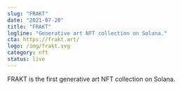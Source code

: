 ```yaml
---
slug: "FRAKT"
date: "2021-07-20"
title: "FRAKT"
logline: "Generative art NFT collection on Solana."
cta: https://frakt.art/
logo: /img/frakt.svg
category: nft
status: live 
---
```


FRAKT is the first generative art NFT collection on Solana.
